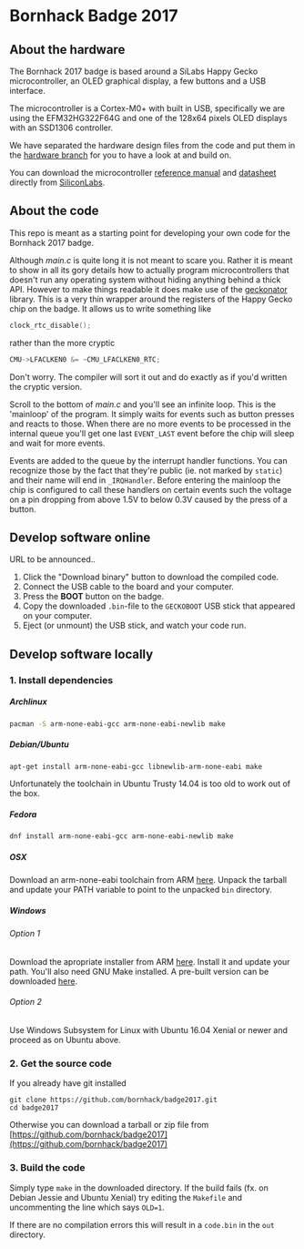 # Bornhack Badge 2017

## About the hardware

The Bornhack 2017 badge is based around a SiLabs Happy Gecko microcontroller,
an OLED graphical display, a few buttons and a USB interface.

The microcontroller is a Cortex-M0+ with built in USB, specifically we are using
the EFM32HG322F64G and one of the 128x64 pixels OLED displays with an SSD1306
controller.

We have separated the hardware design files from the code and put them in the
[hardware branch][hardware] for you to have a look at and build on.

You can download the microcontroller [reference manual][manual] and
[datasheet][] directly from [SiliconLabs][silabs].

[hardware]: https://github.com/bornhack/badge2017/tree/hardware
[silabs]: https://www.silabs.com/
[manual]: https://www.silabs.com/documents/public/reference-manuals/EFM32HG-RM.pdf
[datasheet]: https://www.silabs.com/documents/public/data-sheets/EFM32HG322.pdf

## About the code

This repo is meant as a starting point for developing your own code
for the Bornhack 2017 badge.

Although *main.c* is quite long it is not meant to scare you. Rather it is
meant to show in all its gory details how to actually program microcontrollers
that doesn't run any operating system without hiding anything behind
a thick API. However to make things readable it does make use of the
[geckonator][] library. This is a very thin wrapper around the registers
of the Happy Gecko chip on the badge. It allows us to write something like
```c
clock_rtc_disable();
```
rather than the more cryptic
```c
CMU->LFACLKEN0 &= ~CMU_LFACLKEN0_RTC;
```
Don't worry. The compiler will sort it out and do exactly as if you'd written the
cryptic version.

Scroll to the bottom of *main.c* and you'll see an infinite loop.
This is the 'mainloop' of the program. It simply waits for events
such as button presses and reacts to those. When there are no
more events to be processed in the internal queue you'll get one last `EVENT_LAST`
event before the chip will sleep and wait for more events.

Events are added to the queue by the interrupt handler functions. You can recognize those
by the fact that they're public (ie. not marked by `static`) and their name will
end in `_IRQHandler`. Before entering the mainloop the chip is configured to
call these handlers on certain events such the voltage on a pin dropping from above 1.5V
to below 0.3V caused by the press of a button.

[geckonator]: https://github.com/flummer/geckonator

## Develop software online

URL to be announced..

1. Click the "Download binary" button to download the compiled code.
2. Connect the USB cable to the board and your computer.
3. Press the **BOOT** button on the badge.
4. Copy the downloaded `.bin`-file to the `GECKOBOOT` USB stick that appeared on your computer.
5. Eject (or unmount) the USB stick, and watch your code run.

## Develop software locally

### 1. Install dependencies

##### Archlinux
```sh
pacman -S arm-none-eabi-gcc arm-none-eabi-newlib make
```

##### Debian/Ubuntu
```sh
apt-get install arm-none-eabi-gcc libnewlib-arm-none-eabi make
```
Unfortunately the toolchain in Ubuntu Trusty 14.04 is too old to work out of the box.

##### Fedora
```sh
dnf install arm-none-eabi-gcc arm-none-eabi-newlib make
```

##### OSX

Download an arm-none-eabi toolchain from ARM [here][arm-toolchain].
Unpack the tarball and update your PATH variable to point to the unpacked `bin` directory.

##### Windows
###### Option 1
Download the apropriate installer from ARM [here][arm-toolchain].
Install it and update your path.
You'll also need GNU Make installed.
A pre-built version can be downloaded [here](http://gnuwin32.sourceforge.net/packages/make.htm).

###### Option 2

Use Windows Subsystem for Linux with Ubuntu 16.04 Xenial or newer and proceed as on Ubuntu above.

### 2. Get the source code

If you already have git installed
```
git clone https://github.com/bornhack/badge2017.git
cd badge2017
```

Otherwise you can download a tarball or zip file from
[https://github.com/bornhack/badge2017](https://github.com/bornhack/badge2017)

### 3. Build the code
Simply type `make` in the downloaded directory.
If the build fails (fx. on Debian Jessie and Ubuntu Xenial)
try editing the `Makefile` and uncommenting the line which says `OLD=1`.

If there are no compilation errors this will result in a `code.bin` in the `out` directory.

[arm-toolchain]: https://developer.arm.com/open-source/gnu-toolchain/gnu-rm/downloads
